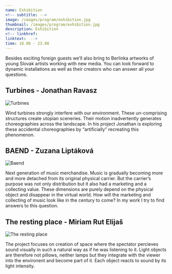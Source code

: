 ```yaml
---
name: Exhibition
<!-- subtitle: -->
image: /images/program/exhibition.jpg
thumbnail: /images/program/exhibition.jpg
description: Exhibition
<!-- linkhref: 
linktext:  -->
time: 18.00 - 23.00
---
```


Besides exciting foreign guests we’ll also bring to Berlinka artworks of young Slovak artists working with new media. You can look forward to dynamic installations as well as their creators who can answer all your questions.

## **Turbines** - Jonathan Ravasz

<img src="http://sensorium.is/images/program/jonathan.jpg" class="img-responsive" alt="Turbines">

Wind turbines strongly interfere with our environment. These un-comprising structures create utopian sceneries. Their motion inadvertently generates choreographies across the landscape. In his project Jonathan is exploring these accidental choreographies by “artificially” recreating this phenomenon.

## **BAEND** - Zuzana Liptáková

<img src="http://sensorium.is/images/program/zuzana.jpg" class="img-responsive" alt="Baend">

Next generation of music merchandise.
Music is gradually becoming more and more detached from its original physical carrier. But the carrier’s purpose was not only distribution but it also had a marketing and a collecting value. These dimensions are purely depend on the physical object and disappear in the virtual world. How will the marketing and collecting of music look like in the century to come? In my work I try to find answers to this question.

## **The resting place** - Miriam Rut Elijaš

<img src="http://sensorium.is/images/program/miriam.jpg" class="img-responsive" alt="The resting place">

The project focuses on creation of space where the spectator percieves sound visually in such a natural way as if he was listening to it. Light objects are therefore not pillows, neither lamps but they integrate with the viewer into the environent and become part of it. Each object reacts to sound by its light intensity.






